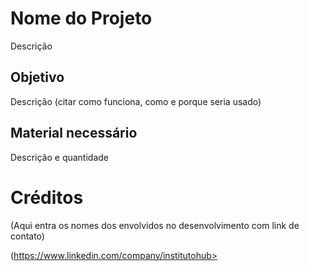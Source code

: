 # Nome do Projeto

Descrição

## Objetivo

Descrição (citar como funciona, como e porque seria usado)


## Material necessário

Descrição e quantidade


# Créditos

(Aqui entra os nomes dos envolvidos no desenvolvimento com link de contato)

<Nome> (https://www.linkedin.com/company/institutohub>
